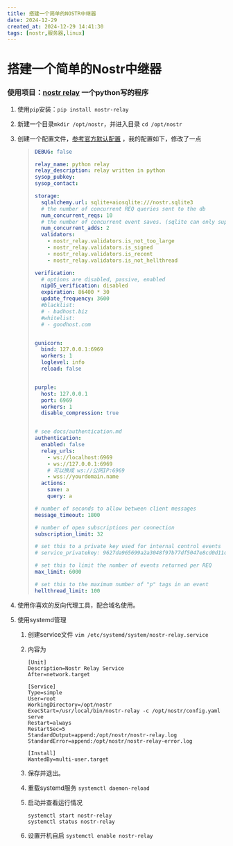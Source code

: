 ```yaml
---
title: 搭建一个简单的NOSTR中继器
date: 2024-12-29
created_at: 2024-12-29 14:41:30
tags: [nostr,服务器,linux]
---
```


# 搭建一个简单的Nostr中继器

### 使用项目：[nostr relay](https://code.pobblelabs.org/nostr_relay/index) 一个python写的程序

1. 使用`pip`安装：`pip install nostr-relay`

2. 新建一个目录`mkdir /opt/nostr`，并进入目录 `cd /opt/nostr`

3. 创建一个配置文件，[参考官方默认配置](https://code.pobblelabs.org/nostr_relay/file?name=nostr_relay/config.yaml) ，我的配置如下，修改了一点

   > ```yaml
   > DEBUG: false
   > 
   > relay_name: python relay
   > relay_description: relay written in python
   > sysop_pubkey: 
   > sysop_contact: 
   > 
   > storage:
   >   sqlalchemy.url: sqlite+aiosqlite:///nostr.sqlite3
   >   # the number of concurrent REQ queries sent to the db
   >   num_concurrent_reqs: 10
   >   # the number of concurrent event saves. (sqlite can only support 1 writer at a time)
   >   num_concurrent_adds: 2
   >   validators:
   >     - nostr_relay.validators.is_not_too_large
   >     - nostr_relay.validators.is_signed
   >     - nostr_relay.validators.is_recent
   >     - nostr_relay.validators.is_not_hellthread
   > 
   > verification:
   >   # options are disabled, passive, enabled
   >   nip05_verification: disabled
   >   expiration: 86400 * 30
   >   update_frequency: 3600
   >   #blacklist:
   >   # - badhost.biz
   >   #whitelist:
   >   # - goodhost.com
   > 
   > 
   > gunicorn:
   >   bind: 127.0.0.1:6969
   >   workers: 1
   >   loglevel: info
   >   reload: false
   > 
   > 
   > purple:
   >   host: 127.0.0.1
   >   port: 6969
   >   workers: 1
   >   disable_compression: true
   > 
   > 
   > # see docs/authentication.md
   > authentication:
   >   enabled: false
   >   relay_urls: 
   >     - ws://localhost:6969
   >     - ws://127.0.0.1:6969
   >     # 可以换成 ws://公网IP:6969
   >     - wss://yourdomain.name
   >   actions:
   >     save: a
   >     query: a
   > 
   > # number of seconds to allow between client messages
   > message_timeout: 1800
   > 
   > # number of open subscriptions per connection
   > subscription_limit: 32
   > 
   > # set this to a private key used for internal control events
   > # service_privatekey: 9627da965699a2a3048f97b77df5047e8cd0d11daca75e7687d0b28b65416a3c
   > 
   > # set this to limit the number of events returned per REQ
   > max_limit: 6000
   > 
   > # set this to the maximum number of "p" tags in an event
   > hellthread_limit: 100
   > ```
   >
   > 

4. 使用你喜欢的反向代理工具，配合域名使用。

5. 使用systemd管理

   1. 创建service文件 `vim /etc/systemd/system/nostr-relay.service`

   2. 内容为

      ```
      [Unit]
      Description=Nostr Relay Service
      After=network.target
      
      [Service]
      Type=simple
      User=root
      WorkingDirectory=/opt/nostr
      ExecStart=/usr/local/bin/nostr-relay -c /opt/nostr/config.yaml serve
      Restart=always
      RestartSec=5
      StandardOutput=append:/opt/nostr/nostr-relay.log
      StandardError=append:/opt/nostr/nostr-relay-error.log
      
      [Install]
      WantedBy=multi-user.target
      ```

   3. 保存并退出。

   4. 重载systemd服务 `systemctl daemon-reload`

   5. 启动并查看运行情况

      ```
      systemctl start nostr-relay
      systemctl status nostr-relay
      ```

   6. 设置开机自启 `systemctl enable nostr-relay`
